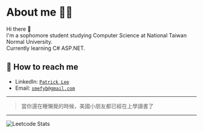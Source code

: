 <!--
**patty111/patty111** is a ✨ _special_ ✨ repository because its `README.md` (this file) appears on your GitHub profile.

Here are some ideas to get you started:

- 🔭 I’m currently working on ...
- 🌱 I’m currently learning ...
- 👯 I’m looking to collaborate on ...
- 🤔 I’m looking for help with ...
- 💬 Ask me about ...
- 📫 How to reach me: ...
- 😄 Pronouns: ...
- ⚡ Fun fact: ...
-->
# About me  🙈🙉
Hi there 👋  
I'm a sophomore student studying Computer Science at National Taiwan Normal University.  
Currently learning C# ASP.NET.
## 🔎 How to reach me  
- LinkedIn: [`Patrick Lee`](https://www.linkedin.com/in/patrick-lee-1852b6226/)  
- Email: [`smefyb@gmail.com`](mailto:smefyb@gmail.com)
---
>  當你還在睡懶覺的時候，美國小朋友都已經在上學讀書了
---  

![Leetcode Stats](https://leetcard.jacoblin.cool/user9622O?theme=unicorn&ext=activity&font=patrick_hand)
